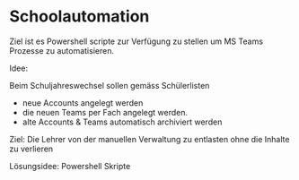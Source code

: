 # Schoolautomation

Ziel ist es Powershell scripte zur Verfügung zu stellen um MS Teams Prozesse zu automatisieren.

Idee: 

Beim Schuljahreswechsel sollen gemäss Schülerlisten 
  * neue Accounts angelegt werden
  * die neuen Teams per Fach angelegt werden.
  * alte Accounts & Teams automatisch archiviert werden 


Ziel: Die Lehrer von  der manuellen Verwaltung zu entlasten ohne die Inhalte zu verlieren

Lösungsidee: Powershell Skripte



